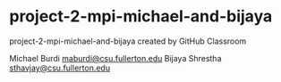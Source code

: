 # project-2-mpi-michael-and-bijaya
project-2-mpi-michael-and-bijaya created by GitHub Classroom


Michael Burdi   maburdi@csu.fullerton.edu
Bijaya Shrestha sthavjay@csu.fullerton.edu

